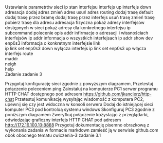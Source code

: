Ustawianie parametrów sieci ip
stan interfejsu
interfejs up
interfejs down
adresacja
dodaj adres
zmień adres
usuń adres
routing
dodaj trasę default
dodaj trasę przez bramę
dodaj trasę przez interfejs
usuń trasę
zmień trasę
pobierz trasę dla adresu
adresacja fizyczna
pokaż adresy interfejsów dostępnych w sieci
pokaż adresy dla konkretnego interfejsu
ip
subcommand	polecenie	opis
addr		infirmacje o adresacji i własnościach interfejsów
ip addr	informacja o wszystkich interfejsach
ip addr show dev enp0s3	informacja o konkretnym interfejsie
link		
ip link set enp0s3 down	wyłącza interfejs
ip link set enp0s3 up	włącza interfejs
route		
maddr		
neigh		
help		
Zadanie
zadanie 3

Przygotuj konfigurację sieci zgodnie z powyższym diagramem,
Przetestuj połączenie poleceniem ping
Zainstaluj na komputerze PC1 serwer programu HTTP CHAT dostępnego pod adresem https://github.com/jkanclerz/http-chat
Przetestuj komunikację wysyłając wiadomość z komputera PC2, upewnij się czy jest widoczna w konsoli serwera
Dodaj do istniejącej sieci komputer PC3 pod kontroloą systemu windows
Skonfiguruj PC3 zgodnie z poniższym diagramem
Zweryfkuj połączenie kożystając z przeglądarki, odwiedzając graficzny interfejs HTTP CHAT pod adresem http://172.16.100.10:8888
Przygotuj dokumentację pisemno obrazkową z wykonania zadania w formacie markdown zamieść ją w serwisie github.com obok obocnego tematu cwiczenia-3
zadanie 3.1
